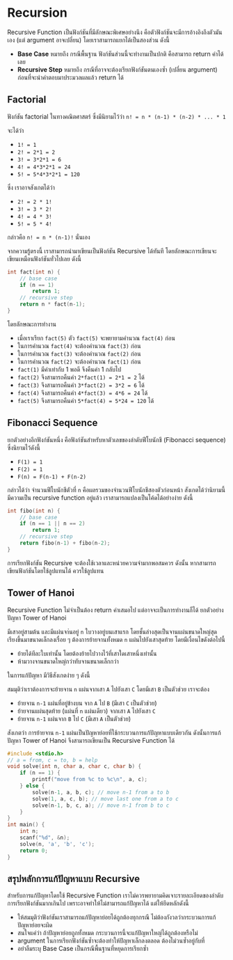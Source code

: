 # Recursion

Recursive Function เป็นฟังก์ชันที่มีลักษณะพิเศษอย่างนึง คือตัวฟังก์ชันจะมีการอ้างอิงถึงตัวมันเอง (แต่ argument อาจเปลี่ยน) โดยเราสามารถแยกได้เป็นสองส่วน ดังนี้
- **Base Case** หมายถึง กรณีพื้นฐาน ฟังก์ชันส่วนนี้จะทำงานเป็นปกติ คือสามารถ return ค่าได้เลย
- **Recursive Step** หมายถึง กรณีที่อาจจะต้องเรียกฟังก์ชันตนเองซ้ำ (เปลี่ยน argument) ก่อนที่จะนำคำตอบมาประมวลผลแล้ว return ได้

## Factorial

ฟังก์ชัน factorial ในทางคณิตศาสตร์ ซึ่งมีนิยามไว้ว่า `n! = n * (n-1) * (n-2) * ... * 1`

จะได้ว่า
- `1! = 1`
- `2! = 2*1 = 2`
- `3! = 3*2*1 = 6`
- `4! = 4*3*2*1 = 24`
- `5! = 5*4*3*2*1 = 120`

ซึ่ง เราอาจสังเกตได้ว่า
- `2! = 2 * 1!`
- `3! = 3 * 2!`
- `4! = 4 * 3!`
- `5! = 5 * 4!`

กล่าวคือ `n! = n * (n-1)!` นั่นเอง

จากความรู้ตรงนี้ เราสามารถนำมาเขียนเป็นฟังก์ชัน Recursive ได้ทันที โดยลักษณะการเขียนจะเขียนเหมือนฟังก์ชันทั่วไปเลย ดังนี้

```cpp
int fact(int n) {
    // base case
    if (n == 1)
        return 1;
    // recursive step
    return n * fact(n-1);
}
```

โดยลักษณะการทำงาน
- เมื่อเราเรียก `fact(5)` ตัว `fact(5)` จะพยายามคำนวณ `fact(4)` ก่อน
- ในการคำนวณ `fact(4)` จะต้องคำนวณ `fact(3)` ก่อน
- ในการคำนวณ `fact(3)` จะต้องคำนวณ `fact(2)` ก่อน
- ในการคำนวณ `fact(2)` จะต้องคำนวณ `fact(1)` ก่อน
- `fact(1)` มีค่าเท่ากับ 1 พอดี จึงคืนค่า 1 กลับไป
- `fact(2)` จึงสามารถคืนค่า `2*fact(1) = 2*1 = 2` ได้
- `fact(3)` จึงสามารถคืนค่า `3*fact(2) = 3*2 = 6` ได้
- `fact(4)` จึงสามารถคืนค่า `4*fact(3) = 4*6 = 24` ได้
- `fact(5)` จึงสามารถคืนค่า `5*fact(4) = 5*24 = 120` ได้

## Fibonacci Sequence

ยกตัวอย่างอีกฟังก์ชันหนึ่ง คือฟังก์ชันสำหรับหาตัวเลขของลำดับฟีโบนักชี (Fibonacci sequence) ซึ่งนิยามไว้ดังนี้

- `F(1) = 1`
- `F(2) = 1`
- `F(n) = F(n-1) + F(n-2)`

กล่าวได้ว่า จำนวนฟีโบนักชีตัวที่ `n` คือผลรวมของจำนวนฟีโบนักชีสองตัวก่อนหน้า สังเกตได้ว่านิยามนี้มีความเป็น recursive function อยู่แล้ว เราสามารถแปลงเป็นโค้ดได้อย่างง่าย ดังนี้

```cpp
int fibo(int n) {
    // base case
    if (n == 1 || n == 2)
        return 1;
    // recursive step
    return fibo(n-1) + fibo(n-2);
}
```

การเรียกฟังก์ชัน Recursive จะต้องใช้เวลาและหน่วยความจำมากพอสมควร ดังนั้น หากสามารถเขียนฟังก์ชันโดยใช้ลูปแทนได้ ควรใช้ลูปแทน

## Tower of Hanoi

Recursive Function ไม่จำเป็นต้อง return ค่าเสมอไป แต่อาจจะเป็นการทำงานก็ได้ ยกตัวอย่างปัญหา Tower of Hanoi

มีเสาอยู่สามต้น และมีแผ่นจา่นอยู่ `n` ใบวางอยู่บนเสาแรก โดยชั้นล่างสุดเป็นจานแผ่นขนาดใหญ่สุด เรียงขึ้นมาขนาดเล็กลงเรื่อย ๆ ต้องการย้ายจานทั้งหมด `n` แผ่นไปยังเสาสุดท้าย โดยมีเงื่อนไขดังต่อไปนี้

- ย้ายได้ทีละใบเท่านั้น โดยต้องย้ายไปวางไว้ที่เสาใดเสาหนึ่งเท่านั้น
- ห้ามวางจานขนาดใหญ่กว่าทับจานขนาดเล็กกว่า

ในการแก้ปัญหา มีวิธีสังเกตง่าย ๆ ดังนี้

สมมุติว่าเราต้องการจะย้ายจาน `n` แผ่นจากเสา `A` ไปยังเสา `C` โดยมีเสา `B` เป็นตัวช่วย เราจะต้อง

- ย้ายจาน `n-1` แผ่นที่อยู่ข้างบน จาก `A` ไป `B` (มีเสา `C` เป็นตัวช่วย)
- ย้ายจานแผ่นสุดท้าย (แผ่นที่ `n` แผ่นเดียว) จากเสา `A` ไปยังเสา `C`
- ย้ายจาน `n-1` แผ่นจาก `B` ไป `C` (มีเสา `A` เป็นตัวช่วย)

สังเกตว่า การย้ายจาน `n-1` แผ่นเป็นปัญหาย่อยที่ใช้กระบวนการแก้ปัญหาแบบเดียวกัน ดังนั้นการแก้ปัญหา Tower of Hanoi จึงสามารถเขียนเป็น Recursive Function ได้

```cpp
#include <stdio.h>
// a = from, c = to, b = help
void solve(int n, char a, char c, char b) {
    if (n == 1) {
        printf("move from %c to %c\n", a, c);
    } else {
        solve(n-1, a, b, c); // move n-1 from a to b
        solve(1, a, c, b); // move last one from a to c
        solve(n-1, b, c, a); // move n-1 from b to c
    }
}
int main() {
    int n;
    scanf("%d", &n);
    solve(n, 'a', 'b', 'c');
    return 0;
}
```

## สรุปหลักการแก้ปัญหาแบบ Recursive

สำหรับการแก้ปัญหาโดยใช้ Recursive Function เราไม่ควรพยายามคิดเจาะรายละเอียดของลำดับการเรียกฟังก์ชันมากเกินไป เพราะอาจทำให้ไม่สามารถแก้ปัญหาได้ แต่ให้ยึดหลักดังนี้

- ให้สมมุติว่าฟังก์ชันเราสามารถแก้ปัญหาย่อยได้ถูกต้องทุกกรณี ไม่ต้องกังวลว่ากระบวนการแก้ปัญหาย่อยจะผิด
- สนใจแค่ว่า ถ้าปัญหาย่อยถูกทั้งหมด กระบวนการนี้จะแก้ปัญหาใหญ่ได้ถูกต้องหรือไม่
- argument ในการเรียกฟังก์ชันซ้ำจะต้องทำให้ปัญหาเล็กลงตลอด ต้องไม่วนซ้ำอยู่กับที่
- อย่าลืมระบุ Base Case เป็นกรณีพื้นฐานที่หยุดการเรียกซ้ำ

